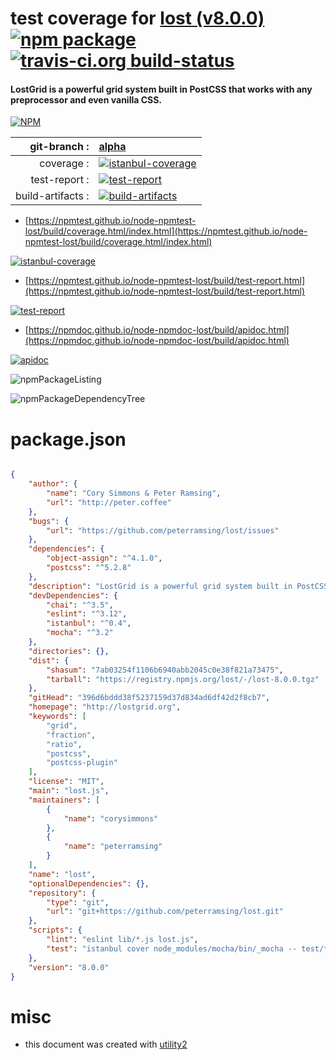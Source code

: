 # test coverage for  [lost (v8.0.0)](http://lostgrid.org)  [![npm package](https://img.shields.io/npm/v/npmtest-lost.svg?style=flat-square)](https://www.npmjs.org/package/npmtest-lost) [![travis-ci.org build-status](https://api.travis-ci.org/npmtest/node-npmtest-lost.svg)](https://travis-ci.org/npmtest/node-npmtest-lost)
#### LostGrid is a powerful grid system built in PostCSS that works with any preprocessor and even vanilla CSS.

[![NPM](https://nodei.co/npm/lost.png?downloads=true&downloadRank=true&stars=true)](https://www.npmjs.com/package/lost)

| git-branch : | [alpha](https://github.com/npmtest/node-npmtest-lost/tree/alpha)|
|--:|:--|
| coverage : | [![istanbul-coverage](https://npmtest.github.io/node-npmtest-lost/build/coverage.badge.svg)](https://npmtest.github.io/node-npmtest-lost/build/coverage.html/index.html)|
| test-report : | [![test-report](https://npmtest.github.io/node-npmtest-lost/build/test-report.badge.svg)](https://npmtest.github.io/node-npmtest-lost/build/test-report.html)|
| build-artifacts : | [![build-artifacts](https://npmtest.github.io/node-npmtest-lost/glyphicons_144_folder_open.png)](https://github.com/npmtest/node-npmtest-lost/tree/gh-pages/build)|

- [https://npmtest.github.io/node-npmtest-lost/build/coverage.html/index.html](https://npmtest.github.io/node-npmtest-lost/build/coverage.html/index.html)

[![istanbul-coverage](https://npmtest.github.io/node-npmtest-lost/build/screenCapture.buildCi.browser.%252Ftmp%252Fbuild%252Fcoverage.lib.html.png)](https://npmtest.github.io/node-npmtest-lost/build/coverage.html/index.html)

- [https://npmtest.github.io/node-npmtest-lost/build/test-report.html](https://npmtest.github.io/node-npmtest-lost/build/test-report.html)

[![test-report](https://npmtest.github.io/node-npmtest-lost/build/screenCapture.buildCi.browser.%252Ftmp%252Fbuild%252Ftest-report.html.png)](https://npmtest.github.io/node-npmtest-lost/build/test-report.html)

- [https://npmdoc.github.io/node-npmdoc-lost/build/apidoc.html](https://npmdoc.github.io/node-npmdoc-lost/build/apidoc.html)

[![apidoc](https://npmdoc.github.io/node-npmdoc-lost/build/screenCapture.buildCi.browser.%252Ftmp%252Fbuild%252Fapidoc.html.png)](https://npmdoc.github.io/node-npmdoc-lost/build/apidoc.html)

![npmPackageListing](https://npmtest.github.io/node-npmtest-lost/build/screenCapture.npmPackageListing.svg)

![npmPackageDependencyTree](https://npmtest.github.io/node-npmtest-lost/build/screenCapture.npmPackageDependencyTree.svg)



# package.json

```json

{
    "author": {
        "name": "Cory Simmons & Peter Ramsing",
        "url": "http://peter.coffee"
    },
    "bugs": {
        "url": "https://github.com/peterramsing/lost/issues"
    },
    "dependencies": {
        "object-assign": "^4.1.0",
        "postcss": "^5.2.8"
    },
    "description": "LostGrid is a powerful grid system built in PostCSS that works with any preprocessor and even vanilla CSS.",
    "devDependencies": {
        "chai": "^3.5",
        "eslint": "^3.12",
        "istanbul": "^0.4",
        "mocha": "^3.2"
    },
    "directories": {},
    "dist": {
        "shasum": "7ab03254f1106b6940abb2045c0e38f821a73475",
        "tarball": "https://registry.npmjs.org/lost/-/lost-8.0.0.tgz"
    },
    "gitHead": "396d6bddd38f5237159d37d834ad6df42d2f8cb7",
    "homepage": "http://lostgrid.org",
    "keywords": [
        "grid",
        "fraction",
        "ratio",
        "postcss",
        "postcss-plugin"
    ],
    "license": "MIT",
    "main": "lost.js",
    "maintainers": [
        {
            "name": "corysimmons"
        },
        {
            "name": "peterramsing"
        }
    ],
    "name": "lost",
    "optionalDependencies": {},
    "repository": {
        "type": "git",
        "url": "git+https://github.com/peterramsing/lost.git"
    },
    "scripts": {
        "lint": "eslint lib/*.js lost.js",
        "test": "istanbul cover node_modules/mocha/bin/_mocha -- test/*.js"
    },
    "version": "8.0.0"
}
```



# misc
- this document was created with [utility2](https://github.com/kaizhu256/node-utility2)
